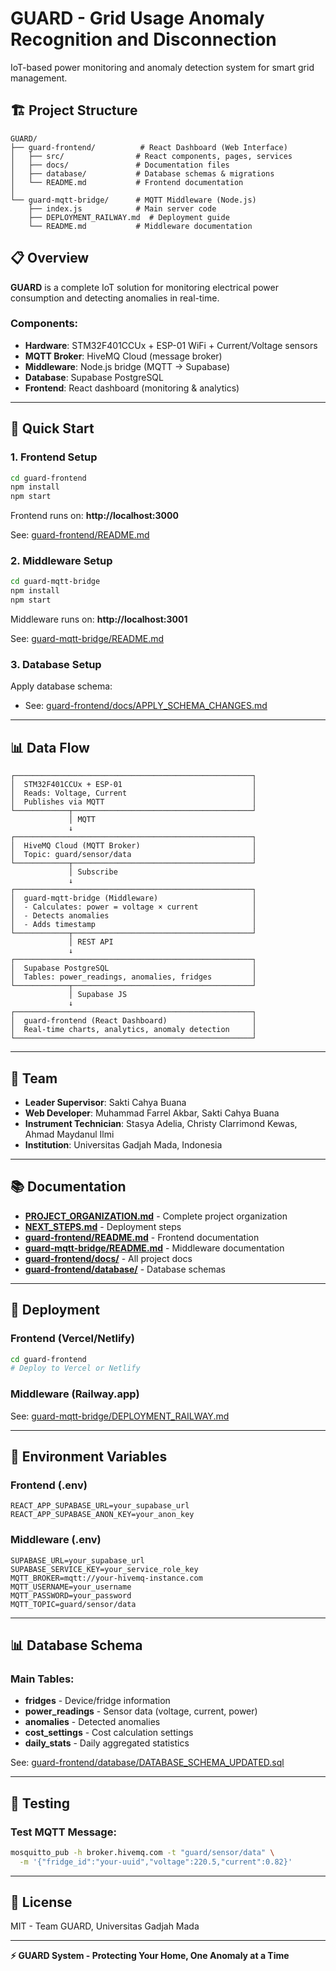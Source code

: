 # GUARD - Grid Usage Anomaly Recognition and Disconnection

IoT-based power monitoring and anomaly detection system for smart grid management.

## 🏗️ Project Structure

```
GUARD/
├── guard-frontend/          # React Dashboard (Web Interface)
│   ├── src/                # React components, pages, services
│   ├── docs/               # Documentation files
│   ├── database/           # Database schemas & migrations
│   └── README.md           # Frontend documentation
│
└── guard-mqtt-bridge/      # MQTT Middleware (Node.js)
    ├── index.js            # Main server code
    ├── DEPLOYMENT_RAILWAY.md  # Deployment guide
    └── README.md           # Middleware documentation
```

## 📋 Overview

**GUARD** is a complete IoT solution for monitoring electrical power consumption and detecting anomalies in real-time.

### Components:
- **Hardware**: STM32F401CCUx + ESP-01 WiFi + Current/Voltage sensors
- **MQTT Broker**: HiveMQ Cloud (message broker)
- **Middleware**: Node.js bridge (MQTT → Supabase)
- **Database**: Supabase PostgreSQL
- **Frontend**: React dashboard (monitoring & analytics)

---

## 🚀 Quick Start

### 1. Frontend Setup

```bash
cd guard-frontend
npm install
npm start
```

Frontend runs on: **http://localhost:3000**

See: [guard-frontend/README.md](guard-frontend/README.md)

### 2. Middleware Setup

```bash
cd guard-mqtt-bridge
npm install
npm start
```

Middleware runs on: **http://localhost:3001**

See: [guard-mqtt-bridge/README.md](guard-mqtt-bridge/README.md)

### 3. Database Setup

Apply database schema:
- See: [guard-frontend/docs/APPLY_SCHEMA_CHANGES.md](guard-frontend/docs/APPLY_SCHEMA_CHANGES.md)

---

## 📊 Data Flow

```
┌─────────────────────────────────────────────────────┐
│  STM32F401CCUx + ESP-01                             │
│  Reads: Voltage, Current                            │
│  Publishes via MQTT                                 │
└────────────┬────────────────────────────────────────┘
             │ MQTT
             ↓
┌─────────────────────────────────────────────────────┐
│  HiveMQ Cloud (MQTT Broker)                         │
│  Topic: guard/sensor/data                           │
└────────────┬────────────────────────────────────────┘
             │ Subscribe
             ↓
┌─────────────────────────────────────────────────────┐
│  guard-mqtt-bridge (Middleware)                     │
│  - Calculates: power = voltage × current            │
│  - Detects anomalies                                │
│  - Adds timestamp                                   │
└────────────┬────────────────────────────────────────┘
             │ REST API
             ↓
┌─────────────────────────────────────────────────────┐
│  Supabase PostgreSQL                                │
│  Tables: power_readings, anomalies, fridges         │
└────────────┬────────────────────────────────────────┘
             │ Supabase JS
             ↓
┌─────────────────────────────────────────────────────┐
│  guard-frontend (React Dashboard)                   │
│  Real-time charts, analytics, anomaly detection     │
└─────────────────────────────────────────────────────┘
```

---

## 👥 Team

- **Leader Supervisor**: Sakti Cahya Buana
- **Web Developer**: Muhammad Farrel Akbar, Sakti Cahya Buana
- **Instrument Technician**: Stasya Adelia, Christy Clarrimond Kewas, Ahmad Maydanul Ilmi
- **Institution**: Universitas Gadjah Mada, Indonesia

---

## 📚 Documentation

- **[PROJECT_ORGANIZATION.md](PROJECT_ORGANIZATION.md)** - Complete project organization
- **[NEXT_STEPS.md](NEXT_STEPS.md)** - Deployment steps
- **[guard-frontend/README.md](guard-frontend/README.md)** - Frontend documentation
- **[guard-mqtt-bridge/README.md](guard-mqtt-bridge/README.md)** - Middleware documentation
- **[guard-frontend/docs/](guard-frontend/docs/)** - All project docs
- **[guard-frontend/database/](guard-frontend/database/)** - Database schemas

---

## 🚀 Deployment

### Frontend (Vercel/Netlify)
```bash
cd guard-frontend
# Deploy to Vercel or Netlify
```

### Middleware (Railway.app)
See: [guard-mqtt-bridge/DEPLOYMENT_RAILWAY.md](guard-mqtt-bridge/DEPLOYMENT_RAILWAY.md)

---

## 🔑 Environment Variables

### Frontend (.env)
```env
REACT_APP_SUPABASE_URL=your_supabase_url
REACT_APP_SUPABASE_ANON_KEY=your_anon_key
```

### Middleware (.env)
```env
SUPABASE_URL=your_supabase_url
SUPABASE_SERVICE_KEY=your_service_role_key
MQTT_BROKER=mqtt://your-hivemq-instance.com
MQTT_USERNAME=your_username
MQTT_PASSWORD=your_password
MQTT_TOPIC=guard/sensor/data
```

---

## 📊 Database Schema

### Main Tables:
- **fridges** - Device/fridge information
- **power_readings** - Sensor data (voltage, current, power)
- **anomalies** - Detected anomalies
- **cost_settings** - Cost calculation settings
- **daily_stats** - Daily aggregated statistics

See: [guard-frontend/database/DATABASE_SCHEMA_UPDATED.sql](guard-frontend/database/DATABASE_SCHEMA_UPDATED.sql)

---

## 🧪 Testing

### Test MQTT Message:
```bash
mosquitto_pub -h broker.hivemq.com -t "guard/sensor/data" \
  -m '{"fridge_id":"your-uuid","voltage":220.5,"current":0.82}'
```

---

## 📄 License

MIT - Team GUARD, Universitas Gadjah Mada

---

**⚡ GUARD System - Protecting Your Home, One Anomaly at a Time**
